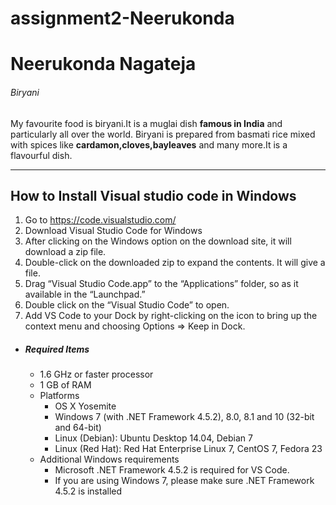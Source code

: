 # assignment2-Neerukonda

# Neerukonda Nagateja

###### Biryani

My favourite food is biryani.It is a muglai dish **famous in India** and particularly all over the world. Biryani is prepared from basmati rice mixed with spices like **cardamon,cloves,bayleaves** and many more.It is a flavourful dish.

--------

## How to Install Visual studio code in Windows
1. Go to https://code.visualstudio.com/
2. Download Visual Studio Code for Windows
3. After clicking on the Windows option on the download site, it will download a zip file.
4. Double-click on the downloaded zip to expand the contents. It will give a file.
5. Drag “Visual Studio Code.app” to the “Applications” folder, so as it available in the “Launchpad.”
6. Double click on the “Visual Studio Code” to open.
7. Add VS Code to your Dock by right-clicking on the icon to bring up the context menu and choosing Options => Keep in Dock.

- ##### Required Items
  - 1.6 GHz or faster processor 
  - 1 GB of RAM
  - Platforms
      - OS X Yosemite
      - Windows 7 (with .NET Framework 4.5.2), 8.0, 8.1 and 10 (32-bit and 64-bit)
      - Linux (Debian): Ubuntu Desktop 14.04, Debian 7
      - Linux (Red Hat): Red Hat Enterprise Linux 7, CentOS 7, Fedora 23
  - Additional Windows requirements
      - Microsoft .NET Framework 4.5.2 is required for VS Code.
      - If you are using Windows 7, please make sure .NET Framework 4.5.2 is installed

